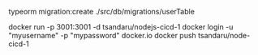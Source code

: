 typeorm migration:create ./src/db/migrations/userTable


docker run -p 3001:3001 -d tsandaru/nodejs-cicd-1 
docker login -u "myusername" -p "mypassword" docker.io
docker push tsandaru/node-cicd-1  